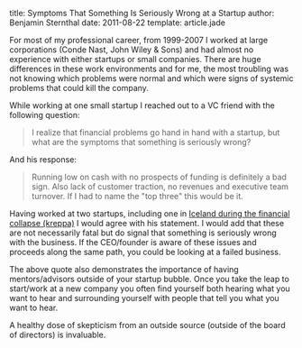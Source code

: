 title: Symptoms That Something Is Seriously Wrong at a Startup
author: Benjamin Sternthal
date:  2011-08-22
template: article.jade

For most of my professional career, from 1999-2007 I worked at large corporations (Conde Nast, John Wiley & Sons) and had
almost no experience with either startups or small companies. There are huge differences in these work environments and
for me, the most troubling was not knowing which problems were normal and which were signs of systemic problems that could
kill the company.

<span class="more"></span>

While working at one small startup I reached out to a VC friend with the following question:

>I realize that financial problems go hand in hand with a startup, but what are the symptoms that something is seriously wrong?

And his response:

>Running low on cash with no prospects of funding is definitely a bad sign.  Also lack of customer traction, no revenues and executive team turnover.  If I had to name the "top three" this would be it.


Having worked at two startups, including one in <a href="http://en.wikipedia.org/wiki/2008%E2%80%932011_Icelandic_financial_crisis">Iceland during the financial collapse (kreppa)</a>
I would agree with his statement. I would add that these are not necessarily fatal but do signal that something is seriously wrong with the business. If the CEO/founder is aware of these issues and proceeds along the same path, you could be looking at a failed business.

The above quote also demonstrates the importance of having mentors/advisors outside of your startup bubble. Once you take the leap to start/work at a  new company you often find yourself both hearing what you want to hear and surrounding yourself with people that tell you what you want to hear.

A healthy dose of skepticism from an outside source (outside of the board of directors) is invaluable.



